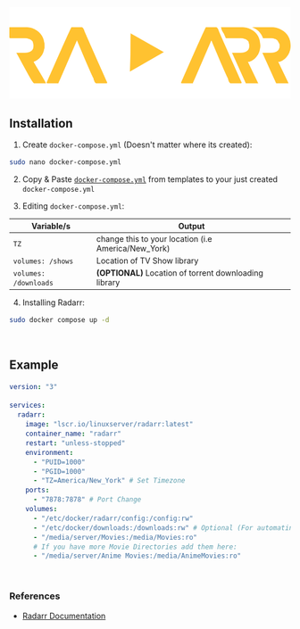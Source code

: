 ![image](https://github.com/Bratato/templates/blob/main/docker-compose/radarr/radarr-logo.png)


## Installation ##

1. Create `docker-compose.yml` (Doesn't matter where its created):
```bash
sudo nano docker-compose.yml
```

2. Copy & Paste [`docker-compose.yml`](https://github.com/Bratato/templates/blob/main/docker-compose/sonarr/docker-compose.yml) from templates to your just created `docker-compose.yml`

4. Editing `docker-compose.yml`:

| Variable/s | Output |
| ---------- | ------ |
| `TZ` | change this to your location (i.e America/New_York) |
| `volumes: /shows` | Location of TV Show library |
| `volumes: /downloads` | **(OPTIONAL)** Location of torrent downloading library |

4. Installing Radarr:
```bash
sudo docker compose up -d
```

<br>

## Example ##
```yml
version: "3"

services:
  radarr:
    image: "lscr.io/linuxserver/radarr:latest"
    container_name: "radarr"
    restart: "unless-stopped"
    environment:
      - "PUID=1000"
      - "PGID=1000"
      - "TZ=America/New_York" # Set Timezone
    ports:
      - "7878:7878" # Port Change
    volumes:
      - "/etc/docker/radarr/config:/config:rw"
      - "/etc/docker/downloads:/downloads:rw" # Optional (For automating downloading torrents)
      - "/media/server/Movies:/media/Movies:ro"
      # If you have more Movie Directories add them here:
      - "/media/server/Anime Movies:/media/AnimeMovies:ro"
```

<br>

### References ###
- [Radarr Documentation](https://github.com/linuxserver/docker-radarr)
